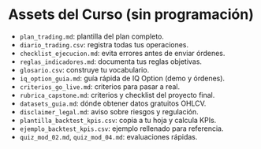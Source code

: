 # Assets del Curso (sin programación)

- `plan_trading.md`: plantilla del plan completo.
- `diario_trading.csv`: registra todas tus operaciones.
- `checklist_ejecucion.md`: evita errores antes de enviar órdenes.
- `reglas_indicadores.md`: documenta tus reglas objetivas.
- `glosario.csv`: construye tu vocabulario.
- `iq_option_guia.md`: guía rápida de IQ Option (demo y órdenes).
- `criterios_go_live.md`: criterios para pasar a real.
- `rubrica_capstone.md`: criterios y checklist del proyecto final.
- `datasets_guia.md`: dónde obtener datos gratuitos OHLCV.
- `disclaimer_legal.md`: aviso sobre riesgos y regulación.
- `plantilla_backtest_kpis.csv`: copia a tu hoja y calcula KPIs.
- `ejemplo_backtest_kpis.csv`: ejemplo rellenado para referencia.
- `quiz_mod_02.md`, `quiz_mod_04.md`: evaluaciones rápidas.
